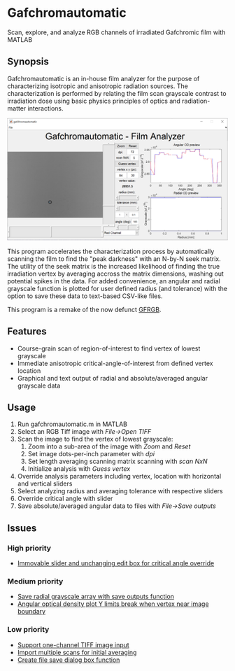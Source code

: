 # Gafchromautomatic
Scan, explore, and analyze RGB channels of irradiated Gafchromic film with MATLAB

## Synopsis
Gafchromautomatic is an in-house film analyzer for the purpose of characterizing isotropic and anisotropic radiation sources. The characterization is performed by relating the film scan grayscale contrast to irradiation dose using basic physics principles of optics and radiation-matter interactions.

![Screenshot of Gafchromautomatic in action](Screenshot_Gafchromautomatic.png)

This program accelerates the characterization process by automatically scanning the film to find the "peak darkness" with an N-by-N seek matrix. The utility of the seek matrix is the increased likelihood of finding the true irradiation vertex by averaging accross the matrix dimensions, washing out potential spikes in the data. For added convenience, an angular and radial grayscale function is plotted for user defined radius (and tolerance) with the option to save these data to text-based CSV-like files.

This program is a remake of the now defunct [GFRGB](https://github.com/WPIRadiationPhysics/GFRGB).

## Features
- Course-grain scan of region-of-interest to find vertex of lowest grayscale
- Immediate anisotropic critical-angle-of-interest from defined vertex location
- Graphical and text output of radial and absolute/averaged angular grayscale data

## Usage
1. Run gafchromautomatic.m in MATLAB
2. Select an RGB Tiff image with *File->Open TIFF*
3. Scan the image to find the vertex of lowest grayscale:
    1. Zoom into a sub-area of the image with *Zoom* and *Reset*
    2. Set image dots-per-inch parameter with *dpi*
    3. Set length averaging scanning matrix scanning with *scan NxN*
    4. Initialize analysis with *Guess vertex*
4. Override analysis parameters including vertex, location with horizontal and vertical sliders
5. Select analyzing radius and averaging tolerance with respective sliders
6. Override critical angle with slider
7. Save absolute/averaged angular data to files with *File->Save outputs*

## Issues

### High priority
- [Immovable slider and unchanging edit box for critical angle override](https://github.com/WPIRadiationPhysics/Gafchromautomatic/issues/3)

### Medium priority
- [Save radial grayscale array with save outputs function](https://github.com/WPIRadiationPhysics/Gafchromautomatic/issues/6)
- [Angular optical density plot Y limits break when vertex near image boundary](https://github.com/WPIRadiationPhysics/Gafchromautomatic/issues/7)

### Low priority
- [Support one-channel TIFF image input](https://github.com/WPIRadiationPhysics/Gafchromautomatic/issues/1)
- [Import multiple scans for initial averaging](https://github.com/WPIRadiationPhysics/Gafchromautomatic/issues/2)
- [Create file save dialog box function](https://github.com/WPIRadiationPhysics/Gafchromautomatic/issues/5)